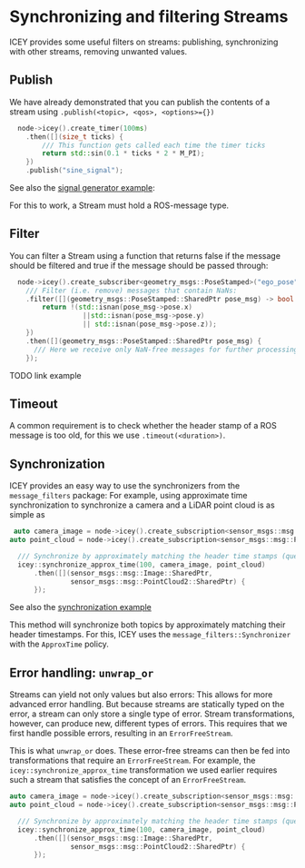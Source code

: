 # Synchronizing and filtering Streams

ICEY provides some useful filters on streams: publishing, synchronizing with other streams, removing unwanted values.

## Publish

We have already demonstrated that you can publish the contents of a stream using `.publish(<topic>, <qos>, <options>={})`

```cpp
  node->icey().create_timer(100ms)
    .then([](size_t ticks) {
        /// This function gets called each time the timer ticks
        return std::sin(0.1 * ticks * 2 * M_PI);
    })
    .publish("sine_signal");
```
See also the [signal generator example](../../icey_examples/src/signal_generator.cpp):

For this to work, a Stream must hold a ROS-message type. 

## Filter 

You can filter a Stream using a function that returns false if the message should be filtered and true if the message should be passed through: 

```cpp
  node->icey().create_subscriber<geometry_msgs::PoseStamped>("ego_pose")
    /// Filter (i.e. remove) messages that contain NaNs:
    .filter([](geometry_msgs::PoseStamped::SharedPtr pose_msg) -> bool {
        return !(std::isnan(pose_msg->pose.x) 
                  ||std::isnan(pose_msg->pose.y) 
                  || std::isnan(pose_msg->pose.z));
    })
    .then([](geometry_msgs::PoseStamped::SharedPtr pose_msg) {
      /// Here we receive only NaN-free messages for further processing
    });
```

TODO link example 

## Timeout 

A common requirement is to check whether the header stamp of a ROS message is too old, for this we use `.timeout(<duration>)`. 


## Synchronization 

ICEY provides an easy way to use the synchronizers from the `message_filters` package: For example, using approximate time synchronization to synchronize a camera and a LiDAR point cloud is as simple as

```cpp
 auto camera_image = node->icey().create_subscription<sensor_msgs::msg::Image>("camera");
auto point_cloud = node->icey().create_subscription<sensor_msgs::msg::PointCloud2>("point_cloud");

  /// Synchronize by approximately matching the header time stamps (queue_size=100):
  icey::synchronize_approx_time(100, camera_image, point_cloud)
      .then([](sensor_msgs::msg::Image::SharedPtr,
               sensor_msgs::msg::PointCloud2::SharedPtr) {
      });
```

See also the [synchronization example](../../icey_examples/src/synchronization.cpp)

This method will synchronize both topics by approximately matching their header timestamps. For this, ICEY uses the `message_filters::Synchronizer` with the `ApproxTime` policy. 

## Error handling: `unwrap_or`

Streams can yield not only values but also errors: This allows for more advanced error handling. 
But because streams are statically typed on the error, a stream can only store a single type of error. 
Stream transformations, however, can produce new, different types of errors. This requires that we first handle possible errors, resulting in an `ErrorFreeStream`. 

This is what `unwrap_or` does. These error-free streams can then be fed into transformations that require an `ErrorFreeStream`. For example, the `icey::synchronize_approx_time` transformation we used earlier requires such a stream that satisfies the concept of an `ErrorFreeStream`.

```cpp
auto camera_image = node->icey().create_subscription<sensor_msgs::msg::Image>("camera");
auto point_cloud = node->icey().create_subscription<sensor_msgs::msg::PointCloud2>("point_cloud");

  /// Synchronize by approximately matching the header time stamps (queue_size=100):
  icey::synchronize_approx_time(100, camera_image, point_cloud)
      .then([](sensor_msgs::msg::Image::SharedPtr,
               sensor_msgs::msg::PointCloud2::SharedPtr) {
      });
```



